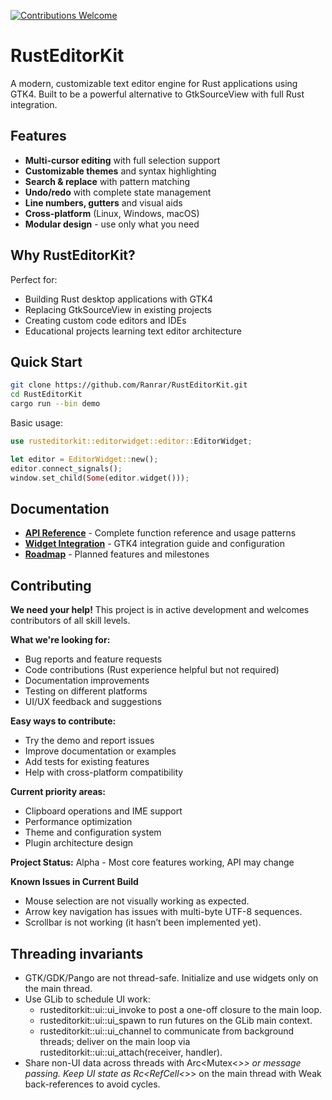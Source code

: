 [![Contributions Welcome](https://img.shields.io/badge/contributions-welcome-brightgreen.svg?style=flat)](https://github.com/Ranrar/RustEditorKit/issues)

# RustEditorKit

A modern, customizable text editor engine for Rust applications using GTK4. Built to be a powerful alternative to GtkSourceView with full Rust integration.

## Features

- **Multi-cursor editing** with full selection support
- **Customizable themes** and syntax highlighting
- **Search & replace** with pattern matching
- **Undo/redo** with complete state management
- **Line numbers, gutters** and visual aids
- **Cross-platform** (Linux, Windows, macOS)
- **Modular design** - use only what you need

## Why RustEditorKit?

Perfect for:
- Building Rust desktop applications with GTK4
- Replacing GtkSourceView in existing projects
- Creating custom code editors and IDEs
- Educational projects learning text editor architecture

## Quick Start

```bash
git clone https://github.com/Ranrar/RustEditorKit.git
cd RustEditorKit
cargo run --bin demo
```

Basic usage:
```rust
use rusteditorkit::editorwidget::editor::EditorWidget;

let editor = EditorWidget::new();
editor.connect_signals();
window.set_child(Some(editor.widget()));
```

## Documentation

- **[API Reference](rusteditorkit/doc/API.md)** - Complete function reference and usage patterns
- **[Widget Integration](rusteditorkit/doc/EditorWidget.md)** - GTK4 integration guide and configuration
- **[Roadmap](rusteditorkit/doc/roadmap.md)** - Planned features and milestones

## Contributing

**We need your help!** This project is in active development and welcomes contributors of all skill levels.

**What we're looking for:**
- Bug reports and feature requests
- Code contributions (Rust experience helpful but not required)
- Documentation improvements
- Testing on different platforms
- UI/UX feedback and suggestions

**Easy ways to contribute:**
- Try the demo and report issues
- Improve documentation or examples
- Add tests for existing features
- Help with cross-platform compatibility

**Current priority areas:**
- Clipboard operations and IME support
- Performance optimization
- Theme and configuration system
- Plugin architecture design

**Project Status:** Alpha - Most core features working, API may change

**Known Issues in Current Build**
- Mouse selection are not visually working as expected.
- Arrow key navigation has issues with multi-byte UTF-8 sequences.
- Scrollbar is not working (it hasn’t been implemented yet).

## Threading invariants

- GTK/GDK/Pango are not thread-safe. Initialize and use widgets only on the main thread.
- Use GLib to schedule UI work:
	- rusteditorkit::ui::ui_invoke to post a one-off closure to the main loop.
	- rusteditorkit::ui::ui_spawn to run futures on the GLib main context.
	- rusteditorkit::ui::ui_channel to communicate from background threads; deliver on the main loop via rusteditorkit::ui::ui_attach(receiver, handler).
- Share non-UI data across threads with Arc<Mutex<_>> or message passing. Keep UI state as Rc<RefCell<_>> on the main thread with Weak back-references to avoid cycles.